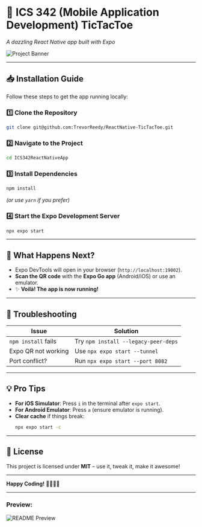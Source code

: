 

# 🚀 **ICS 342 (Mobile Application Development) TicTacToe**  
*A dazzling React Native app built with Expo*  

![Project Banner](https://placehold.co/800x200/black/white?text=Welcome+To+The+Project)  


---

## 📥 **Installation Guide**  
Follow these steps to get the app running locally:  

### **1️⃣ Clone the Repository**  
```bash
git clone git@github.com:TrevorReedy/ReactNative-TicTacToe.git
```  

### **2️⃣ Navigate to the Project**  
```bash
cd ICS342ReactNativeApp
```  

### **3️⃣ Install Dependencies**  
```bash
npm install
```  
*(or use `yarn` if you prefer)*  

### **4️⃣ Start the Expo Development Server**  
```bash
npx expo start
```  

---

## 🌟 **What Happens Next?**  
- Expo DevTools will open in your browser (`http://localhost:19002`).  
- **Scan the QR code** with the **Expo Go app** (Android/iOS) or use an emulator.  
- ✨ **Voilà! The app is now running!**  

---

## 🔧 **Troubleshooting**  
| Issue | Solution |  
|-------|----------|  
| `npm install` fails | Try `npm install --legacy-peer-deps` |  
| Expo QR not working | Use `npx expo start --tunnel` |  
| Port conflict? | Run `npx expo start --port 8082` |  

---

## 💡 **Pro Tips**  
- **For iOS Simulator**: Press `i` in the terminal after `expo start`.  
- **For Android Emulator**: Press `a` (ensure emulator is running).  
- **Clear cache** if things break:  
  ```bash
  npx expo start -c
  ```  

---

## 📜 **License**  
This project is licensed under **MIT** – use it, tweak it, make it awesome!  

---

**Happy Coding!** 👨‍💻👩‍💻  


---

### **Preview:**  
![README Preview](https://placehold.co/600x400/gray/white?text=README+Preview) 
